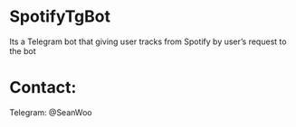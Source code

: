 # SpotifyTgBot
Its a Telegram bot that giving user tracks from Spotify by user’s request to the bot

# Contact: 
Telegram: @SeanWoo
